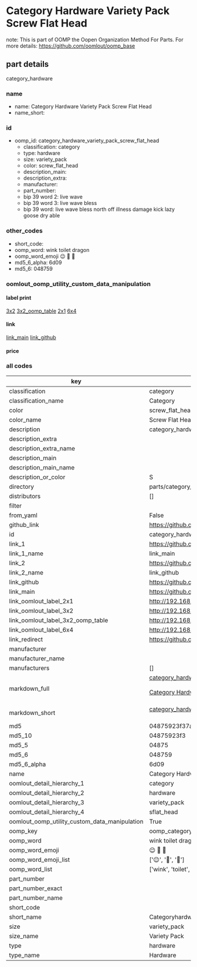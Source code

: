 # Category Hardware Variety Pack Screw Flat Head  

note: This is part of OOMP the Oopen Organization Method For Parts. For more details: https://github.com/oomlout/oomp_base

##  part details
  



category_hardware



### name
* name: Category Hardware Variety Pack Screw Flat Head
* name_short: 
### id
* oomp_id: category_hardware_variety_pack_screw_flat_head
  * classification: category
  * type: hardware
  * size: variety_pack
  * color: screw_flat_head
  * description_main: 
  * description_extra: 
  * manufacturer: 
  * part_number: 
  * bip 39 word 2: live wave
  * bip 39 word 3: live wave bless
  * bip 39 word: live wave bless north off illness damage kick lazy goose dry able

### other_codes
* short_code: 
* oomp_word: wink toilet dragon
* oomp_word_emoji :wink: :toilet: :dragon:
* md5_6_alpha: 6d09
* md5_6: 048759






### oomlout_oomp_utility_custom_data_manipulation
#### label print
[3x2](http://192.168.1.245:1112/?label=oomp%206d09)
[3x2_oomp_table](http://192.168.1.108:1112/?label=oomp%206d09)
[2x1](http://192.168.1.242:1112/?label=oomp%206d09)
[6x4](http://192.168.1.55:1112/?label=oomp%206d09)    

#### link

[link_main](https://github.com/oomlout/oomlout_oomp_version_1_messy/tree/main/parts/category_hardware_variety_pack_screw_flat_head) [link_github](https://github.com/oomlout/oomlout_oomp_version_1_messy/tree/main/parts/category_hardware_variety_pack_screw_flat_head)                             

#### price







### all codes 
| key | value |  
| --- | --- |  
| classification | category |  
| classification_name | Category |  
| color | screw_flat_head |  
| color_name | Screw Flat Head |  
| description | category_hardware |  
| description_extra |  |  
| description_extra_name |  |  
| description_main |  |  
| description_main_name |  |  
| description_or_color | S  |  
| directory | parts/category_hardware_variety_pack_screw_flat_head |  
| distributors | [] |  
| filter |  |  
| from_yaml | False |  
| github_link | https://github.com/oomlout/oomlout_oomp_part_src/tree/main/parts/category_hardware_variety_pack_screw_flat_head |  
| id | category_hardware_variety_pack_screw_flat_head |  
| link_1 | https://github.com/oomlout/oomlout_oomp_version_1_messy/tree/main/parts/category_hardware_variety_pack_screw_flat_head |  
| link_1_name | link_main |  
| link_2 | https://github.com/oomlout/oomlout_oomp_version_1_messy/tree/main/parts/category_hardware_variety_pack_screw_flat_head |  
| link_2_name | link_github |  
| link_github | https://github.com/oomlout/oomlout_oomp_version_1_messy/tree/main/parts/category_hardware_variety_pack_screw_flat_head |  
| link_main | https://github.com/oomlout/oomlout_oomp_version_1_messy/tree/main/parts/category_hardware_variety_pack_screw_flat_head |  
| link_oomlout_label_2x1 | http://192.168.1.242:1112/?label=oomp%206d09 |  
| link_oomlout_label_3x2 | http://192.168.1.245:1112/?label=oomp%206d09 |  
| link_oomlout_label_3x2_oomp_table | http://192.168.1.108:1112/?label=oomp%206d09 |  
| link_oomlout_label_6x4 | http://192.168.1.55:1112/?label=oomp%206d09 |  
| link_redirect | https://github.com/oomlout/oomlout_oomp_version_1_messy/tree/main/parts/category_hardware_variety_pack_screw_flat_head |  
| manufacturer |  |  
| manufacturer_name |  |  
| manufacturers | [] |  
| markdown_full | [category_hardware_variety_pack_screw_flat_head](none)<br>[](none)<br>[Category Hardware Variety Pack Screw Flat Head](none)<br><br> |  
| markdown_short | [category_hardware_variety_pack_screw_flat_head](none)<br><br> |  
| md5 | 04875923f37a26e1c4cca9642f7dfc15 |  
| md5_10 | 04875923f3 |  
| md5_5 | 04875 |  
| md5_6 | 048759 |  
| md5_6_alpha | 6d09 |  
| name | Category Hardware Variety Pack Screw Flat Head |  
| oomlout_detail_hierarchy_1 | category |  
| oomlout_detail_hierarchy_2 | hardware |  
| oomlout_detail_hierarchy_3 | variety_pack |  
| oomlout_detail_hierarchy_4 | sflat_head |  
| oomlout_oomp_utility_custom_data_manipulation | True |  
| oomp_key | oomp_category_hardware_variety_pack_screw_flat_head |  
| oomp_word | wink toilet dragon |  
| oomp_word_emoji | :wink: :toilet: :dragon: |  
| oomp_word_emoji_list | [':wink:', ':toilet:', ':dragon:'] |  
| oomp_word_list | ['wink', 'toilet', 'dragon'] |  
| part_number |  |  
| part_number_exact |  |  
| part_number_name |  |  
| short_code |  |  
| short_name | Categoryhardware |  
| size | variety_pack |  
| size_name | Variety Pack |  
| type | hardware |  
| type_name | Hardware |  

